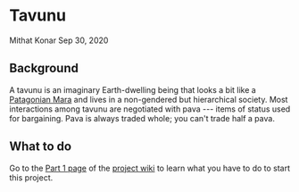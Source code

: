 Tavunu
======
Mithat Konar
Sep 30, 2020

Background
----------
A tavunu is an imaginary Earth-dwelling being that looks a bit like a [Patagonian Mara](https://www.worldlandtrust.org/species/mammals/patagonian-mara-hare/) and lives in a non-gendered but hierarchical society. Most interactions among tavunu are negotiated with pava --- items of status used for bargaining. Pava is always traded whole; you can't trade half a pava.

What to do
----------
Go to the [Part 1 page](https://github.com/mkonar-teach/tavunu-fa2020/wiki/Part-1) of the [project wiki](https://github.com/mkonar-teach/tavunu-fa2020/wiki) to learn what you have to do to start this project.
